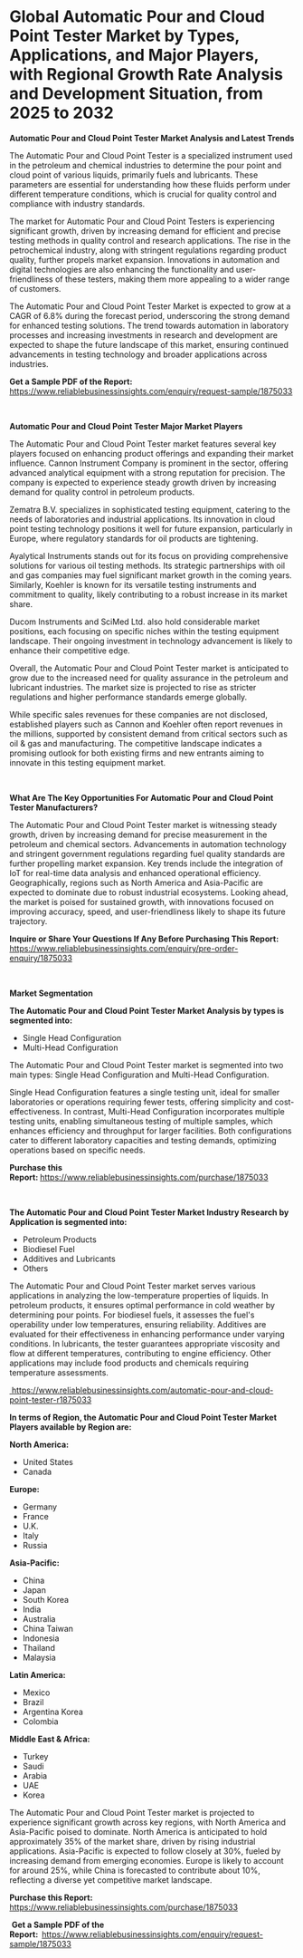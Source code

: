<p><h1>Global Automatic Pour and Cloud Point Tester Market by Types, Applications, and Major Players, with Regional Growth Rate Analysis and Development Situation, from 2025 to 2032</h1></p><p><strong>Automatic Pour and Cloud Point Tester Market Analysis and Latest Trends</strong></p>
<p><p>The Automatic Pour and Cloud Point Tester is a specialized instrument used in the petroleum and chemical industries to determine the pour point and cloud point of various liquids, primarily fuels and lubricants. These parameters are essential for understanding how these fluids perform under different temperature conditions, which is crucial for quality control and compliance with industry standards.</p><p>The market for Automatic Pour and Cloud Point Testers is experiencing significant growth, driven by increasing demand for efficient and precise testing methods in quality control and research applications. The rise in the petrochemical industry, along with stringent regulations regarding product quality, further propels market expansion. Innovations in automation and digital technologies are also enhancing the functionality and user-friendliness of these testers, making them more appealing to a wider range of customers.</p><p>The Automatic Pour and Cloud Point Tester Market is expected to grow at a CAGR of 6.8% during the forecast period, underscoring the strong demand for enhanced testing solutions. The trend towards automation in laboratory processes and increasing investments in research and development are expected to shape the future landscape of this market, ensuring continued advancements in testing technology and broader applications across industries.</p></p>
<p><strong>Get a Sample PDF of the Report:&nbsp;</strong> <a href="https://www.reliablebusinessinsights.com/enquiry/request-sample/1875033?utm_campaign=63&utm_medium=2&utm_source=Github&utm_content=ia&utm_term=12042025&utm_id=automatic-pour-and-cloud-point-tester">https://www.reliablebusinessinsights.com/enquiry/request-sample/1875033</a></p>
<p>&nbsp;</p>
<p><strong>Automatic Pour and Cloud Point Tester Major Market Players</strong></p>
<p><p>The Automatic Pour and Cloud Point Tester market features several key players focused on enhancing product offerings and expanding their market influence. Cannon Instrument Company is prominent in the sector, offering advanced analytical equipment with a strong reputation for precision. The company is expected to experience steady growth driven by increasing demand for quality control in petroleum products.</p><p>Zematra B.V. specializes in sophisticated testing equipment, catering to the needs of laboratories and industrial applications. Its innovation in cloud point testing technology positions it well for future expansion, particularly in Europe, where regulatory standards for oil products are tightening.</p><p>Ayalytical Instruments stands out for its focus on providing comprehensive solutions for various oil testing methods. Its strategic partnerships with oil and gas companies may fuel significant market growth in the coming years. Similarly, Koehler is known for its versatile testing instruments and commitment to quality, likely contributing to a robust increase in its market share.</p><p>Ducom Instruments and SciMed Ltd. also hold considerable market positions, each focusing on specific niches within the testing equipment landscape. Their ongoing investment in technology advancement is likely to enhance their competitive edge.</p><p>Overall, the Automatic Pour and Cloud Point Tester market is anticipated to grow due to the increased need for quality assurance in the petroleum and lubricant industries. The market size is projected to rise as stricter regulations and higher performance standards emerge globally.</p><p>While specific sales revenues for these companies are not disclosed, established players such as Cannon and Koehler often report revenues in the millions, supported by consistent demand from critical sectors such as oil & gas and manufacturing. The competitive landscape indicates a promising outlook for both existing firms and new entrants aiming to innovate in this testing equipment market.</p></p>
<p>&nbsp;</p>
<p><strong>What Are The Key Opportunities For Automatic Pour and Cloud Point Tester Manufacturers?</strong></p>
<p><p>The Automatic Pour and Cloud Point Tester market is witnessing steady growth, driven by increasing demand for precise measurement in the petroleum and chemical sectors. Advancements in automation technology and stringent government regulations regarding fuel quality standards are further propelling market expansion. Key trends include the integration of IoT for real-time data analysis and enhanced operational efficiency. Geographically, regions such as North America and Asia-Pacific are expected to dominate due to robust industrial ecosystems. Looking ahead, the market is poised for sustained growth, with innovations focused on improving accuracy, speed, and user-friendliness likely to shape its future trajectory.</p></p>
<p><strong>Inquire or Share Your Questions If Any Before Purchasing This Report:</strong> <a href="https://www.reliablebusinessinsights.com/enquiry/pre-order-enquiry/1875033?utm_campaign=63&utm_medium=2&utm_source=Github&utm_content=ia&utm_term=12042025&utm_id=automatic-pour-and-cloud-point-tester">https://www.reliablebusinessinsights.com/enquiry/pre-order-enquiry/1875033</a></p>
<p>&nbsp;</p>
<p><strong>Market Segmentation</strong></p>
<p><strong>The Automatic Pour and Cloud Point Tester Market Analysis by types is segmented into:</strong></p>
<p><ul><li>Single Head Configuration</li><li>Multi-Head Configuration</li></ul></p>
<p><p>The Automatic Pour and Cloud Point Tester market is segmented into two main types: Single Head Configuration and Multi-Head Configuration. </p><p>Single Head Configuration features a single testing unit, ideal for smaller laboratories or operations requiring fewer tests, offering simplicity and cost-effectiveness. In contrast, Multi-Head Configuration incorporates multiple testing units, enabling simultaneous testing of multiple samples, which enhances efficiency and throughput for larger facilities. Both configurations cater to different laboratory capacities and testing demands, optimizing operations based on specific needs.</p></p>
<p><strong>Purchase this Report:&nbsp;</strong><a href="https://www.reliablebusinessinsights.com/purchase/1875033?utm_campaign=63&utm_medium=2&utm_source=Github&utm_content=ia&utm_term=12042025&utm_id=automatic-pour-and-cloud-point-tester">https://www.reliablebusinessinsights.com/purchase/1875033</a></p>
<p>&nbsp;</p>
<p><strong>The Automatic Pour and Cloud Point Tester Market Industry Research by Application is segmented into:</strong></p>
<p><ul><li>Petroleum Products</li><li>Biodiesel Fuel</li><li>Additives and Lubricants</li><li>Others</li></ul></p>
<p><p>The Automatic Pour and Cloud Point Tester market serves various applications in analyzing the low-temperature properties of liquids. In petroleum products, it ensures optimal performance in cold weather by determining pour points. For biodiesel fuels, it assesses the fuel's operability under low temperatures, ensuring reliability. Additives are evaluated for their effectiveness in enhancing performance under varying conditions. In lubricants, the tester guarantees appropriate viscosity and flow at different temperatures, contributing to engine efficiency. Other applications may include food products and chemicals requiring temperature assessments.</p></p>
<p><a href="https://www.reliablebusinessinsights.com/automatic-pour-and-cloud-point-tester-r1875033?utm_campaign=63&utm_medium=2&utm_source=Github&utm_content=ia&utm_term=12042025&utm_id=automatic-pour-and-cloud-point-tester">&nbsp;https://www.reliablebusinessinsights.com/automatic-pour-and-cloud-point-tester-r1875033</a></p>
<p><strong>In terms of Region, the Automatic Pour and Cloud Point Tester Market Players available by Region are:</strong></p>
<p>
    <p> <strong> North America: </strong>
        <ul>
            <li>United States</li>
            <li>Canada</li>
        </ul>
        </p> 
    <p> <strong> Europe: </strong>
        <ul>
            <li>Germany</li>
            <li>France</li>
            <li>U.K.</li>
            <li>Italy</li>
            <li>Russia</li>
        </ul>
        </p> 
    <p> <strong> Asia-Pacific: </strong>
        <ul>
            <li>China</li>
            <li>Japan</li>
            <li>South Korea</li>
            <li>India</li>
            <li>Australia</li>
            <li>China Taiwan</li>
            <li>Indonesia</li>
            <li>Thailand</li>
            <li>Malaysia</li>
        </ul>
        </p> 
    <p> <strong> Latin America: </strong>
        <ul>
            <li>Mexico</li>
            <li>Brazil</li>
            <li>Argentina Korea</li>
            <li>Colombia</li>
        </ul>
        </p> 
    <p> <strong> Middle East & Africa: </strong>
        <ul>
            <li>Turkey</li>
            <li>Saudi</li>
            <li>Arabia</li>
            <li>UAE</li>
            <li>Korea</li>
        </ul>
    </p>
    </p>
<p><p>The Automatic Pour and Cloud Point Tester market is projected to experience significant growth across key regions, with North America and Asia-Pacific poised to dominate. North America is anticipated to hold approximately 35% of the market share, driven by rising industrial applications. Asia-Pacific is expected to follow closely at 30%, fueled by increasing demand from emerging economies. Europe is likely to account for around 25%, while China is forecasted to contribute about 10%, reflecting a diverse yet competitive market landscape.</p></p>
<p><strong>Purchase this Report: </strong><a href="https://www.reliablebusinessinsights.com/purchase/1875033?utm_campaign=63&utm_medium=2&utm_source=Github&utm_content=ia&utm_term=12042025&utm_id=automatic-pour-and-cloud-point-tester">https://www.reliablebusinessinsights.com/purchase/1875033</a></p>
<p>&nbsp;<strong>Get a Sample PDF of the Report:&nbsp;&nbsp;</strong><a href="https://www.reliablebusinessinsights.com/enquiry/request-sample/1875033?utm_campaign=63&utm_medium=2&utm_source=Github&utm_content=ia&utm_term=12042025&utm_id=automatic-pour-and-cloud-point-tester">https://www.reliablebusinessinsights.com/enquiry/request-sample/1875033</a></p>
<p><strong></strong></p>
<p><p></p><p></p><p></p></p>